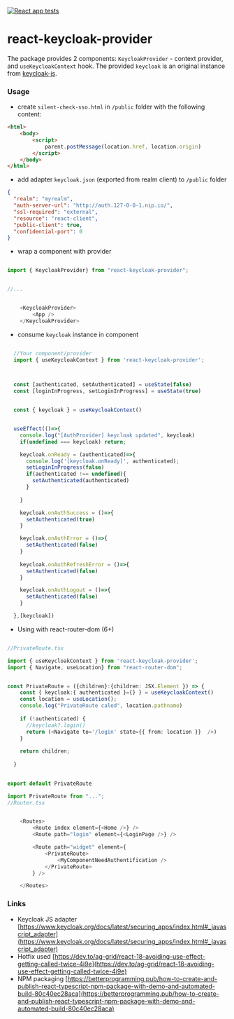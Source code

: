 [![React app tests](https://github.com/kantorv/react-keycloak-provider/actions/workflows/tests.yml/badge.svg)](https://github.com/kantorv/react-keycloak-provider/actions/workflows/tests.yml)

# react-keycloak-provider


The package provides 2 components: `KeycloakProvider` - context provider, and `useKeycloakContext` hook.
The provided `keycloak` is an original instance from [keycloak-js](https://www.npmjs.com/package/keycloak-js).


### Usage


* create `silent-check-sso.html` in `/public` folder with the following content:

```html
<html>
    <body>
        <script>
            parent.postMessage(location.href, location.origin)
        </script>
    </body>
</html>

```

* add adapter `keycloak.json` (exported from realm client) to `/public` folder

```json
{
  "realm": "myrealm",
  "auth-server-url": "http://auth.127-0-0-1.nip.io/",
  "ssl-required": "external",
  "resource": "react-client",
  "public-client": true,
  "confidential-port": 0
}
```


* wrap a component with provider

```typescript

import { KeycloakProvider} from "react-keycloak-provider";


//...


    <KeycloakProvider>
        <App />
    </KeycloakProvider>

```


* consume `keycloak` instance in component


```typescript

  //Your component/provider
  import { useKeycloakContext } from 'react-keycloak-provider';



  const [authenticated, setAuthenticated] = useState(false)
  const [loginInProgress, setLoginInProgress] = useState(true)


  const { keycloak } = useKeycloakContext()


  useEffect(()=>{
    console.log("[AuthProvider] keycloak updated", keycloak)
    if(undefined === keycloak) return;

    keycloak.onReady = (authenticated)=>{
      console.log('[keycloak.onReady]', authenticated);
      setLoginInProgress(false)
      if(authenticated !== undefined){
        setAuthenticated(authenticated)
      }
    
    }

    keycloak.onAuthSuccess = ()=>{
      setAuthenticated(true)
    }

    keycloak.onAuthError = ()=>{
      setAuthenticated(false)
    }    
    
    keycloak.onAuthRefreshError = ()=>{
      setAuthenticated(false)
    }

    keycloak.onAuthLogout = ()=>{
      setAuthenticated(false)
    }

  },[keycloak])

```




* Using with react-router-dom (6+)

```typescript

//PrivateRoute.tsx

import { useKeycloakContext } from 'react-keycloak-provider';
import { Navigate, useLocation} from "react-router-dom";


const PrivateRoute = ({children}:{children: JSX.Element }) => {
    const { keycloak:{ authenticated }={} } = useKeycloakContext()
    const location = useLocation();
    console.log("PrivateRoute caled", location.pathname)
  
    if (!authenticated) {
      //keycloak?.login()
      return (<Navigate to='/login' state={{ from: location }}  />)
    }
  
    return children;
  
  }

  
export default PrivateRoute

```


```typescript
import PrivateRoute from "...";
//Router.tsx


    <Routes>
        <Route index element={<Home />} />
        <Route path="login" element={<LoginPage />} />

        <Route path="widget" element={
            <PrivateRoute>
                <MyComponentNeedAuthentification />
            </PrivateRoute>
        } />

    </Routes>

```


### Links

* Keycloak JS adapter [https://www.keycloak.org/docs/latest/securing_apps/index.html#_javascript_adapter](https://www.keycloak.org/docs/latest/securing_apps/index.html#_javascript_adapter)
* Hotfix used [https://dev.to/ag-grid/react-18-avoiding-use-effect-getting-called-twice-4i9e](https://dev.to/ag-grid/react-18-avoiding-use-effect-getting-called-twice-4i9e)
* NPM packaging [https://betterprogramming.pub/how-to-create-and-publish-react-typescript-npm-package-with-demo-and-automated-build-80c40ec28aca](https://betterprogramming.pub/how-to-create-and-publish-react-typescript-npm-package-with-demo-and-automated-build-80c40ec28aca)
